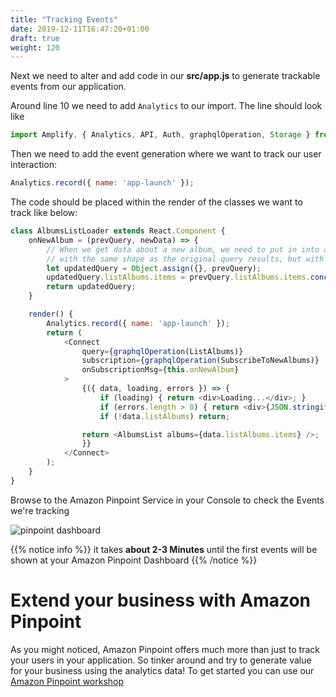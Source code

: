 ```yaml
---
title: "Tracking Events"
date: 2019-12-11T16:47:20+01:00
draft: true
weight: 120
---
```

Next we need to alter and add code in our **src/app.js** to generate trackable events from our application. 

Around line 10 we need to add `Analytics` to our import. The line should look like 

```javascript
import Amplify, { Analytics, API, Auth, graphqlOperation, Storage } from 'aws-amplify';
```

Then we need to add the event generation where we want to track our user interaction: 

```javascript
Analytics.record({ name: 'app-launch' });
```

The code should be placed within the render of the classes we want to track like below: 

```javascript
class AlbumsListLoader extends React.Component {
    onNewAlbum = (prevQuery, newData) => {
        // When we get data about a new album, we need to put in into an object 
        // with the same shape as the original query results, but with the new data added as well
        let updatedQuery = Object.assign({}, prevQuery);
        updatedQuery.listAlbums.items = prevQuery.listAlbums.items.concat([newData.onCreateAlbum]);
        return updatedQuery;
    }

    render() {
        Analytics.record({ name: 'app-launch' });
        return (
            <Connect 
                query={graphqlOperation(ListAlbums)}
                subscription={graphqlOperation(SubscribeToNewAlbums)} 
                onSubscriptionMsg={this.onNewAlbum}
            >
                {({ data, loading, errors }) => {
                    if (loading) { return <div>Loading...</div>; }
                    if (errors.length > 0) { return <div>{JSON.stringify(errors)}</div>; }
                    if (!data.listAlbums) return;

                return <AlbumsList albums={data.listAlbums.items} />;
                }}
            </Connect>
        );
    }
}
```

Browse to the Amazon Pinpoint Service in your Console to check the Events we're tracking

![pinpoint dashboard](/images/pinpoint_dashboard.png)

{{% notice info %}}
it takes **about 2-3 Minutes** until the first events will be shown at your Amazon Pinpoint Dashboard
{{% /notice %}}

# Extend your business with Amazon Pinpoint

As you might noticed, Amazon Pinpoint offers much more than just to track your users in your application. 
So tinker around and try to generate value for your business using the analytics data! 
To get started you can use our [Amazon Pinpoint workshop ](https://www.pinpoint-workshop.com/)
